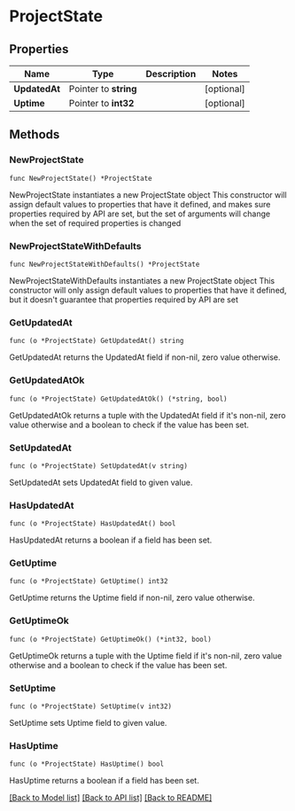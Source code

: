# ProjectState

## Properties

Name | Type | Description | Notes
------------ | ------------- | ------------- | -------------
**UpdatedAt** | Pointer to **string** |  | [optional] 
**Uptime** | Pointer to **int32** |  | [optional] 

## Methods

### NewProjectState

`func NewProjectState() *ProjectState`

NewProjectState instantiates a new ProjectState object
This constructor will assign default values to properties that have it defined,
and makes sure properties required by API are set, but the set of arguments
will change when the set of required properties is changed

### NewProjectStateWithDefaults

`func NewProjectStateWithDefaults() *ProjectState`

NewProjectStateWithDefaults instantiates a new ProjectState object
This constructor will only assign default values to properties that have it defined,
but it doesn't guarantee that properties required by API are set

### GetUpdatedAt

`func (o *ProjectState) GetUpdatedAt() string`

GetUpdatedAt returns the UpdatedAt field if non-nil, zero value otherwise.

### GetUpdatedAtOk

`func (o *ProjectState) GetUpdatedAtOk() (*string, bool)`

GetUpdatedAtOk returns a tuple with the UpdatedAt field if it's non-nil, zero value otherwise
and a boolean to check if the value has been set.

### SetUpdatedAt

`func (o *ProjectState) SetUpdatedAt(v string)`

SetUpdatedAt sets UpdatedAt field to given value.

### HasUpdatedAt

`func (o *ProjectState) HasUpdatedAt() bool`

HasUpdatedAt returns a boolean if a field has been set.

### GetUptime

`func (o *ProjectState) GetUptime() int32`

GetUptime returns the Uptime field if non-nil, zero value otherwise.

### GetUptimeOk

`func (o *ProjectState) GetUptimeOk() (*int32, bool)`

GetUptimeOk returns a tuple with the Uptime field if it's non-nil, zero value otherwise
and a boolean to check if the value has been set.

### SetUptime

`func (o *ProjectState) SetUptime(v int32)`

SetUptime sets Uptime field to given value.

### HasUptime

`func (o *ProjectState) HasUptime() bool`

HasUptime returns a boolean if a field has been set.


[[Back to Model list]](../README.md#documentation-for-models) [[Back to API list]](../README.md#documentation-for-api-endpoints) [[Back to README]](../README.md)



